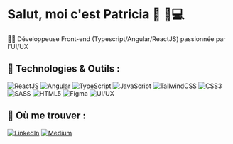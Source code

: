 # Salut, moi c'est Patricia 👋 🎹💻
 👩‍💻 Développeuse Front-end (Typescript/Angular/ReactJS) passionnée par l'UI/UX  



## 🚀 Technologies & Outils :
![ReactJS](https://img.shields.io/badge/ReactJS-61DAFB?style=for-the-badge&logo=react&logoColor=white)
![Angular](https://img.shields.io/badge/Angular-DD0031?style=for-the-badge&logo=angular&logoColor=white)
![TypeScript](https://img.shields.io/badge/TypeScript-3178C6?style=for-the-badge&logo=typescript&logoColor=white)
![JavaScript](https://img.shields.io/badge/JavaScript-F7DF1E?style=for-the-badge&logo=javascript&logoColor=black)
![TailwindCSS](https://img.shields.io/badge/TailwindCSS-38B2AC?style=for-the-badge&logo=tailwind-css&logoColor=white)
![CSS3](https://img.shields.io/badge/CSS3-1572B6?style=for-the-badge&logo=css3&logoColor=white)
![SASS](https://img.shields.io/badge/SASS-CC6699?style=for-the-badge&logo=sass&logoColor=white)
![HTML5](https://img.shields.io/badge/HTML5-E34F26?style=for-the-badge&logo=html5&logoColor=white)
![Figma](https://img.shields.io/badge/Figma-F24E1E?style=for-the-badge&logo=figma&logoColor=white)
![UI/UX](https://img.shields.io/badge/UI/UX-000000?style=for-the-badge&logo=adobe&logoColor=white)

## 🔗 Où me trouver :
[![LinkedIn](https://img.shields.io/badge/-LinkedIn-blue?style=flat&logo=Linkedin&logoColor=white)](https://linkedin.com/in/patdc)
[![Medium](https://img.shields.io/badge/-Medium-12100E?style=flat&logo=medium&logoColor=white)](https://medium.com/@patriciadecarli)
